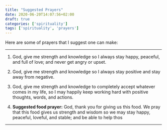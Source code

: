 ```yaml
---
title: "Suggested Prayers"
date: 2020-06-20T14:07:56+02:00
draft: true
categories: ['spirituality']
tags: ['spirituality', 'prayers']
---
```

Here are some of prayers that I suggest one can make:

---

1. God, give me strength and knowledge so I always stay happy, peaceful, and full of love; and never get angry or upset.

2. God, give me strength and knowledge so I always stay positive and stay away from negative.

3. God, give me strength and knowledge to completely accept whatever comes in my life, so I may happily keep working hard with positive thoughts, words, and actions.

4. **Suggested food prayer:** God, thank you for giving us this food. We pray that this food gives us strength and wisdom so we may stay happy, peaceful, loveful, and stable; and be able to help thos

---

